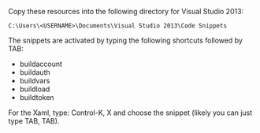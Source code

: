 Copy these resources into the following directory for Visual Studio 2013:

	C:\Users\<USERNAME>\Documents\Visual Studio 2013\Code Snippets

The snippets are activated by typing the following shortcuts followed by TAB:

* buildaccount
* buildauth
* buildvars
* buildload
* buildtoken

For the Xaml, type: Control-K, X and choose the snippet (likely you can just type TAB, TAB).
